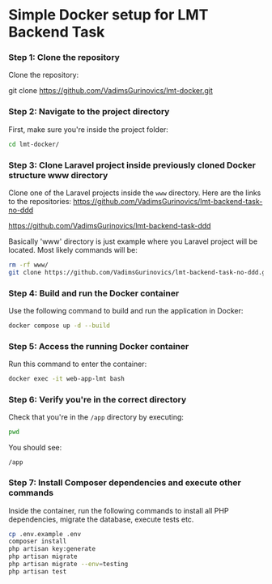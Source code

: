 # Simple Docker setup for LMT Backend Task

### Step 1: Clone the repository

Clone the repository:

git clone https://github.com/VadimsGurinovics/lmt-docker.git

### Step 2: Navigate to the project directory

First, make sure you're inside the project folder:

```bash
cd lmt-docker/
```
### Step 3: Clone Laravel project inside previously cloned Docker structure www directory

Clone one of the Laravel projects inside the `www` directory. Here are the links to the repositories:
https://github.com/VadimsGurinovics/lmt-backend-task-no-ddd

https://github.com/VadimsGurinovics/lmt-backend-task-ddd

Basically 'www' directory is just example where you Laravel project will be located. Most likely commands will be:
```bash
rm -rf www/
git clone https://github.com/VadimsGurinovics/lmt-backend-task-no-ddd.git www
```

### Step 4: Build and run the Docker container

Use the following command to build and run the application in Docker:

```bash
docker compose up -d --build
```

### Step 5: Access the running Docker container

Run this command to enter the container:

```bash
docker exec -it web-app-lmt bash
```

### Step 6: Verify you're in the correct directory

Check that you're in the `/app` directory by executing:

```bash
pwd
```

You should see:

```
/app
```

### Step 7: Install Composer dependencies and execute other commands

Inside the container, run the following commands to install all PHP dependencies, migrate the database, execute tests
etc.

```bash
cp .env.example .env
composer install
php artisan key:generate
php artisan migrate
php artisan migrate --env=testing
php artisan test
```
